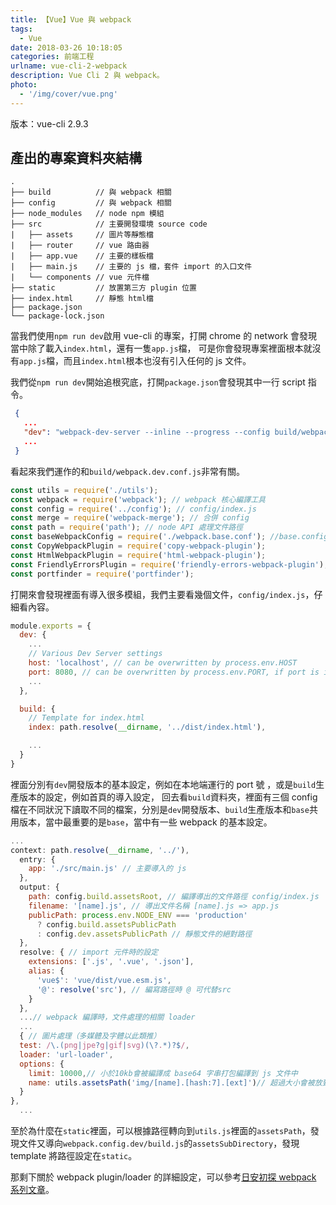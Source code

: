 ```yaml
---
title: 【Vue】Vue 與 webpack
tags:
  - Vue
date: 2018-03-26 10:18:05
categories: 前端工程
urlname: vue-cli-2-webpack
description: Vue Cli 2 與 webpack。
photo:
  - '/img/cover/vue.png'
---
```


版本：vue-cli 2.9.3

<!-- more -->

## 產出的專案資料夾結構

```
.
├── build          // 與 webpack 相關
├── config         // 與 webpack 相關
├── node_modules   // node npm 模組
├── src            // 主要開發環境 source code
|   ├── assets     // 圖片等靜態檔
|   ├── router     // vue 路由器
|   ├── app.vue    // 主要的樣板檔
|   ├── main.js    // 主要的 js 檔，套件 import 的入口文件
|   └── components // vue 元件檔
├── static         // 放置第三方 plugin 位置
├── index.html     // 靜態 html檔
├── package.json
└── package-lock.json
```

當我們使用`npm run dev`啟用 vue-cli 的專案，打開 chrome 的 network 會發現當中除了載入`index.html`，還有一隻`app.js`檔，
可是你會發現專案裡面根本就沒有`app.js`檔，而且`index.html`根本也沒有引入任何的 js 文件。

我們從`npm run dev`開始追根究底，打開`package.json`會發現其中一行 script 指令。

```json
 {
   ...
   "dev": "webpack-dev-server --inline --progress --config build/webpack.dev.conf.js",
   ...
 }
```

看起來我們運作的和`build/webpack.dev.conf.js`非常有關。

```js
const utils = require('./utils');
const webpack = require('webpack'); // webpack 核心編譯工具
const config = require('../config'); // config/index.js
const merge = require('webpack-merge'); // 合併 config
const path = require('path'); // node API 處理文件路徑
const baseWebpackConfig = require('./webpack.base.conf'); //base.config
const CopyWebpackPlugin = require('copy-webpack-plugin');
const HtmlWebpackPlugin = require('html-webpack-plugin');
const FriendlyErrorsPlugin = require('friendly-errors-webpack-plugin');
const portfinder = require('portfinder');
```

打開來會發現裡面有導入很多模組，我們主要看幾個文件，`config/index.js`，仔細看內容。

```js
module.exports = {
  dev: {
    ...
    // Various Dev Server settings
    host: 'localhost', // can be overwritten by process.env.HOST
    port: 8080, // can be overwritten by process.env.PORT, if port is in use, a free one will be determined
    ...
  },

  build: {
    // Template for index.html
    index: path.resolve(__dirname, '../dist/index.html'),

    ...
  }
}
```

裡面分別有`dev`開發版本的基本設定，例如在本地端運行的 port 號 ，或是`build`生產版本的設定，例如首頁的導入設定，
回去看`build`資料夾，裡面有三個 config 檔在不同狀況下讀取不同的檔案，分別是`dev`開發版本、`build`生產版本和`base`共用版本，當中最重要的是`base`，當中有一些 webpack 的基本設定。

```js
...
context: path.resolve(__dirname, '../'),
  entry: {
    app: './src/main.js' // 主要導入的 js
  },
  output: {
    path: config.build.assetsRoot, // 編譯導出的文件路徑 config/index.js
    filename: '[name].js', // 導出文件名稱 [name].js => app.js
    publicPath: process.env.NODE_ENV === 'production'
      ? config.build.assetsPublicPath
      : config.dev.assetsPublicPath // 靜態文件的絕對路徑
  },
  resolve: { // import 元件時的設定
    extensions: ['.js', '.vue', '.json'],
    alias: {
      'vue$': 'vue/dist/vue.esm.js',
      '@': resolve('src'), // 編寫路徑時 @ 可代替src
    }
  },
  ...// webpack 編譯時，文件處理的相關 loader
  ...
  { // 圖片處理（多媒體及字體以此類推）
  test: /\.(png|jpe?g|gif|svg)(\?.*)?$/,
  loader: 'url-loader',
  options: {
    limit: 10000,// 小於10kb會被編譯成 base64 字串打包編譯到 js 文件中
    name: utils.assetsPath('img/[name].[hash:7].[ext]')// 超過大小會被放到/static/img/[圖片名稱].[hash值].副檔名
  }
},
  ...
```

至於為什麼在`static`裡面，可以根據路徑轉向到`utils.js`裡面的`assetsPath`，發現文件又導向`webpack.config.dev/build.js`的`assetsSubDirectory`，發現 template 將路徑設定在`static`。

那剩下關於 webpack plugin/loader 的詳細設定，可以參考[日安初探 webpack 系列文章](https://leiadot.github.io/tags/%E6%97%A5%E5%AE%89%E5%88%9D%E6%8E%A2-Webpack/)。
